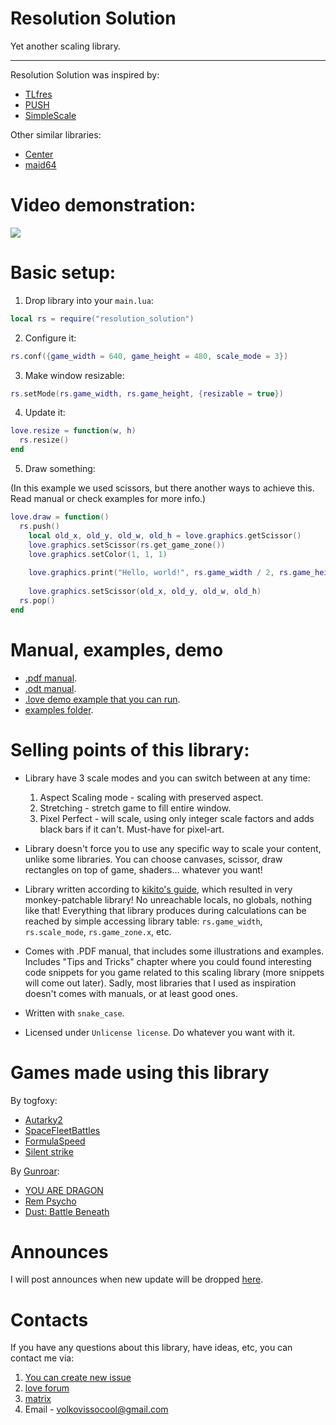 
# Resolution Solution

Yet another scaling library.

---

Resolution Solution was inspired by:

* [TLfres](https://love2d.org/wiki/TLfres)
* [PUSH](https://github.com/Ulydev/push)
* [SimpleScale](https://github.com/tomlum/simpleScale)

Other similar libraries:

* [Center](https://github.com/S-Walrus/center)
* [maid64](https://github.com/adekto/maid64)

# Video demonstration:

[![](https://markdown-videos-api.jorgenkh.no/youtube/cslfWOpetrc)](https://youtu.be/cslfWOpetrc)

# Basic setup:
1. Drop library into your `main.lua`:

```lua
local rs = require("resolution_solution")
```

2. Configure it:

```lua
rs.conf({game_width = 640, game_height = 480, scale_mode = 3})
```

3. Make window resizable:

```lua
rs.setMode(rs.game_width, rs.game_height, {resizable = true})
```

4. Update it:
 ```lua
love.resize = function(w, h)
   rs.resize()
end
``` 
5. Draw something:

(In this example we used scissors, but there another ways to achieve this. Read manual or check examples for more info.)
```lua
love.draw = function()
  rs.push()
    local old_x, old_y, old_w, old_h = love.graphics.getScissor()
    love.graphics.setScissor(rs.get_game_zone())
    love.graphics.setColor(1, 1, 1)
    
    love.graphics.print("Hello, world!", rs.game_width / 2, rs.game_height / 2)
    
    love.graphics.setScissor(old_x, old_y, old_w, old_h)
  rs.pop()
end
```

# Manual, examples, demo
* [.pdf manual](resolution_solution_documentation.pdf).
* [.odt manual](resolution_solution_documentation.odt).
* [.love demo example that you can run](demo.love).
* [examples folder](examples).

# Selling points of this library:
* Library have 3 scale modes and you can switch between at any time:
  1. Aspect Scaling mode - scaling with preserved aspect.
  2. Stretching - stretch game to fill entire window.
  3. Pixel Perfect - will scale, using only integer scale factors and adds black bars if it can't. Must-have for pixel-art.

* Library doesn't force you to use any specific way to scale your content, unlike some libraries. You can choose canvases, scissor, draw rectangles on top of game, shaders... whatever you want!
* Library written according to [kikito's guide](https://web.archive.org/web/20190406163041/http://kiki.to/blog/2014/03/30/a-guide-to-authoring-lua-modules/), which resulted in very monkey-patchable library! No unreachable locals, no globals, nothing like that! Everything that library produces during calculations can be reached by simple accessing library table: `rs.game_width`, `rs.scale_mode`, `rs.game_zone.x`, etc.
* Comes with .PDF manual, that includes some illustrations and examples. Includes "Tips and Tricks" chapter where you could found interesting code snippets for you game related to this scaling library (more snippets will come out later). Sadly, most libraries that I used as inspiration doesn't comes with manuals, or at least good ones.
* Written with `snake_case`.
* Licensed under `Unlicense license`. Do whatever you want with it.

# Games made using this library
By togfoxy:

* [Autarky2](https://github.com/togfoxy/Autarky2)
* [SpaceFleetBattles](https://github.com/togfoxy/SpaceFleetBattles)
* [FormulaSpeed](https://github.com/togfoxy/FormulaSpeed)
* [Silent strike](https://codeberg.org/togfox/SilentStrike)

By [Gunroar](https://hmmmgames.itch.io/):

* [YOU ARE DRAGON](https://hmmmgames.itch.io/dragon)
* [Rem Psycho](https://hmmmgames.itch.io/rem-psyche)
* [Dust: Battle Beneath](https://hmmmgames.itch.io/dust-bb)

# Announces
I will post announces when new update will be dropped [here](https://love2d.org/forums/viewtopic.php?t=92494).

# Contacts
If you have any questions about this library, have ideas, etc, you can contact me via:

1. [You can create new issue](https://github.com/Vovkiv/resolution_solution/issues/new)
2. [love forum](https://love2d.org/forums/memberlist.php?mode=viewprofile&u=169762)
3. [matrix](https://matrix.to/#/@vovkiv:matrix.org)
4. Email - volkovissocool@gmail.com
